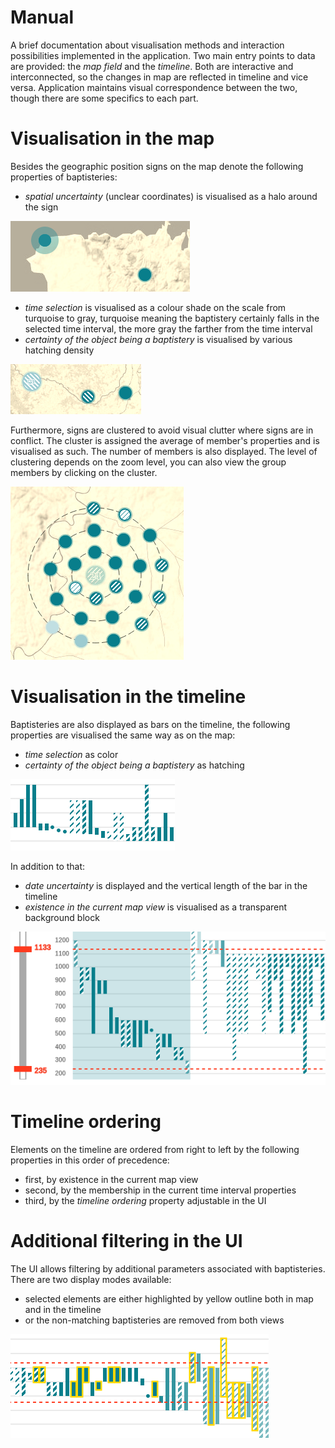 # Manual

A brief documentation about visualisation methods and interaction possibilities implemented in the application. Two main entry points to data are provided: the *map field* and the *timeline*. Both are interactive and interconnected, so the changes in map are reflected in timeline and vice versa. Application maintains visual correspondence between the two, though there are some specifics to each part. 

# Visualisation in the map

Besides the geographic position signs on the map denote the following properties of baptisteries:  

- *spatial uncertainty* (unclear coordinates) is visualised as a halo around the sign

![](imgs/mao-halo.png)
- *time selection* is visualised as a colour shade on the scale from turquoise to gray, turquoise meaning the baptistery certainly falls in the selected time interval, the more gray the farther from the time interval
- *certainty of the object being a baptistery* is visualised by various hatching density

![](imgs/map-shade.png)

Furthermore, signs are clustered to avoid visual clutter where signs are in conflict. The cluster is assigned the average of member's properties and is visualised as such. The number of members is also displayed. The level of clustering depends on the zoom level, you can also view the group members by clicking on the cluster.

![](imgs/map-ring.png)

# Visualisation in the timeline

Baptisteries are also displayed as bars on the timeline, the following properties are visualised the same way as on the map:

- *time selection* as color
- *certainty of the object being a baptistery* as hatching 

![](imgs/timeline-hatchure.png)

In addition to that:

- *date uncertainty* is displayed and the vertical length of the bar in the timeline
- *existence in the current map view* is visualised as a transparent background block

![](imgs/timeline-block.png)

# Timeline ordering

Elements on the timeline are ordered from right to left by the following properties in this order of precedence:

- first, by existence in the current map view
- second, by the membership in the current time interval properties
- third, by the *timeline ordering* property adjustable in the UI

# Additional filtering in the UI

The UI allows filtering by additional parameters associated with baptisteries. There are two display modes available:

- selected elements are either highlighted by yellow outline both in map and in the timeline 
- or the non-matching baptisteries are removed from both views

![](imgs/line-additional-highlight.png)
